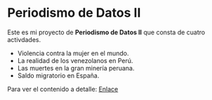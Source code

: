 # Periodismo de Datos II

Este es mi proyecto de **Periodismo de Datos II** que consta de cuatro activdades.

 * Violencia contra la mujer en el mundo.
 * La realidad de los venezolanos en Perú.
 * Las muertes en la gran minería peruana.
 * Saldo migratorio en España.

Para ver el contenido a detalle: [Enlace](https://egamarrag.github.io/clase-nebrija-2021/)
